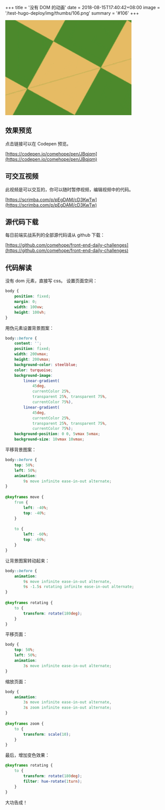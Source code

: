 +++
title = '没有 DOM 的动画'
date = 2018-08-15T17:40:42+08:00
image = '/test-hugo-deploy/img/thumbs/106.png'
summary = '#106'
+++

![](./work.gif)

## 效果预览

点击链接可以在 Codepen 预览。

[https://codepen.io/comehope/pen/JBqjqm](https://codepen.io/comehope/pen/JBqjqm)

## 可交互视频

此视频是可以交互的，你可以随时暂停视频，编辑视频中的代码。

[https://scrimba.com/p/pEgDAM/cD3KwTw](https://scrimba.com/p/pEgDAM/cD3KwTw)

## 源代码下载

每日前端实战系列的全部源代码请从 github 下载：

[https://github.com/comehope/front-end-daily-challenges](https://github.com/comehope/front-end-daily-challenges)

## 代码解读

没有 dom 元素，直接写 css。
设置页面空间：
```css
body {
    position: fixed;
    margin: 0;
    width: 100vw;
    height: 100vh;
}
```

用伪元素设置背景图案：
```css
body::before {
    content: '';
    position: fixed;
    width: 200vmax;
    height: 200vmax;
    background-color: steelblue;
    color: turquoise;
    background-image: 
        linear-gradient(
            45deg, 
            currentColor 25%, 
            transparent 25%, transparent 75%, 
            currentColor 75%),
        linear-gradient(
            45deg, 
            currentColor 25%, 
            transparent 25%, transparent 75%, 
            currentColor 75%);
    background-position: 0 0, 5vmax 5vmax;
    background-size: 10vmax 10vmax;
```

平移背景图案：
```css
body::before {
    top: 50%;
    left: 50%;
    animation: 
        9s move infinite ease-in-out alternate;
}

@keyframes move {
    from {
        left: -40%;
        top: -40%;
    }

    to {
        left: -60%;
        top: -60%;
    }
}
```

让背景图案转动起来：
```css
body::before {
    animation: 
        9s move infinite ease-in-out alternate,
        9s -1.5s rotating infinite ease-in-out alternate;
}

@keyframes rotating {
    to {
        transform: rotate(180deg);
    }
}
```

平移页面：
```css
body {
    top: 50%;
    left: 50%;
    animation: 
        3s move infinite ease-in-out alternate;
}
```

缩放页面：
```css
body {
    animation: 
        3s move infinite ease-in-out alternate,
        3s zoom infinite ease-in-out alternate;
}

@keyframes zoom {
    to {
        transform: scale(10);
    }
}
```

最后，增加变色效果：
```css
@keyframes rotating {
    to {
        transform: rotate(180deg);
        filter: hue-rotate(1turn);
    }
}
```

大功告成！
